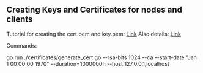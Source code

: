 ## Creating Keys and Certificates for nodes and clients

Tutorial for creating the cert.pem and key.pem: [Link](https://blog.dnsimple.com/2017/08/how-to-test-golang-https-services/)
Also details: [Link](https://blog.gopheracademy.com/advent-2019/go-grps-and-tls/)


Commands:

go run  ./certificates/generate_cert.go --rsa-bits 1024 --ca --start-date "Jan 1 00:00:00 1970" --duration=1000000h --host 127.0.0.1,localhost
